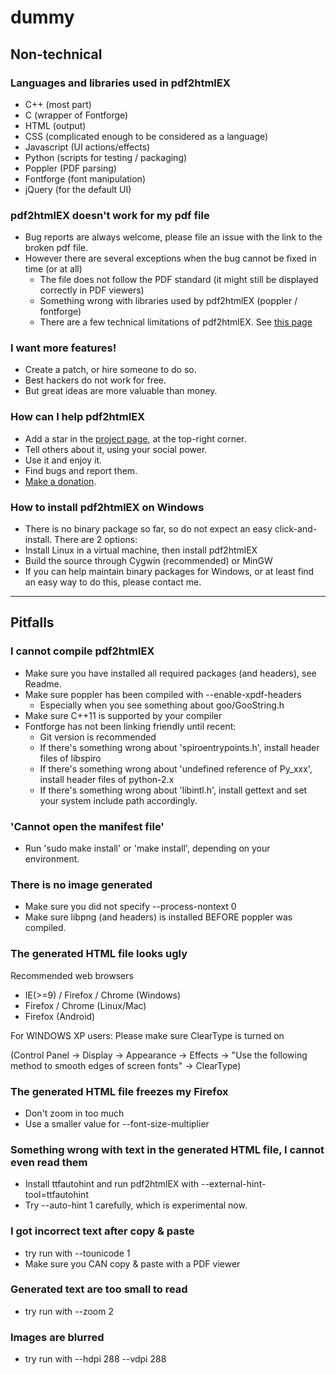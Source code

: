 # dummy

## Non-technical

### Languages and libraries used in pdf2htmlEX
  
 - C++ (most part)
 - C (wrapper of Fontforge)
 - HTML (output)
 - CSS (complicated enough to be considered as a language)
 - Javascript (UI actions/effects)
 - Python (scripts for testing / packaging)
 - Poppler (PDF parsing)
 - Fontforge (font manipulation)
 - jQuery (for the default UI)

### pdf2htmlEX doesn't work for my pdf file

 - Bug reports are always welcome, please file an issue with the link to the broken pdf file.
 - However there are several exceptions when the bug cannot be fixed in time (or at all)
   - The file does not follow the PDF standard (it might still be displayed correctly in PDF viewers)
   - Something wrong with libraries used by pdf2htmlEX (poppler / fontforge)
   - There are a few technical limitations of pdf2htmlEX. See [this page](https://github.com/coolwanglu/pdf2htmlEX/wiki/Need-Solution)

### <div id="feature_commission">I want more features!</div>
 - Create a patch, or hire someone to do so.
 - Best hackers do not work for free.
 - But great ideas are more valuable than money.

### <div id="help">How can I help pdf2htmlEX</div>
 - Add a star in the [project page](http://github.com/coolwanglu/pdf2htmlEX), at the top-right corner.
 - Tell others about it, using your social power.
 - Use it and enjoy it.
 - Find bugs and report them.
 - [Make a donation](http://coolwanglu.github.com/pdf2htmlEX/donate.html).

### <div id="install-windows">How to install pdf2htmlEX on Windows</div>
 - There is no binary package so far, so do not expect an easy click-and-install. There are 2 options:
  - Install Linux in a virtual machine, then install pdf2htmlEX
  - Build the source through Cygwin (recommended) or MinGW
 - If you can help maintain binary packages for Windows, or at least find an easy way to do this, please contact me. 

***

## Pitfalls 

### <div id="compile">I cannot compile pdf2htmlEX</div>

 - Make sure you have installed all required packages (and headers), see Readme.
 - Make sure poppler has been compiled with --enable-xpdf-headers
   - Especially when you see something about goo/GooString.h
 - Make sure C++11 is supported by your compiler
 - Fontforge has not been linking friendly until recent:
   - Git version is recommended
   - If there's something wrong about 'spiroentrypoints.h', install header files of libspiro
   - If there's something wrong about 'undefined reference of Py_xxx', install header files of python-2.x
   - If there's something wrong about 'libintl.h', install gettext and set your system include path accordingly.

### 'Cannot open the manifest file'
 - Run 'sudo make install' or 'make install', depending on your environment.

### There is no image generated

 - Make sure you did not specify --process-nontext 0
 - Make sure libpng (and headers) is installed BEFORE poppler was compiled.

### <div id="ugly">The generated HTML file looks ugly</div>

Recommended web browsers
 - IE(>=9) / Firefox / Chrome (Windows)
 - Firefox / Chrome (Linux/Mac)
 - Firefox (Android)

For WINDOWS XP users: Please make sure ClearType is turned on

(Control Panel -> Display -> Appearance -> Effects -> "Use the following method to smooth edges of screen fonts" -> ClearType)

### The generated HTML file freezes my Firefox
 
 - Don't zoom in too much
 - Use a smaller value for --font-size-multiplier

### Something wrong with text in the generated HTML file, I cannot even read them
 
 - Install ttfautohint and run pdf2htmlEX with --external-hint-tool=ttfautohint
 - Try --auto-hint 1 carefully, which is experimental now.

### I got incorrect text after copy & paste

 - try run with --tounicode 1
 - Make sure you CAN copy & paste with a PDF viewer

### Generated text are too small to read

 - try run with --zoom 2

### Images are blurred

 - try run with --hdpi 288 --vdpi 288
